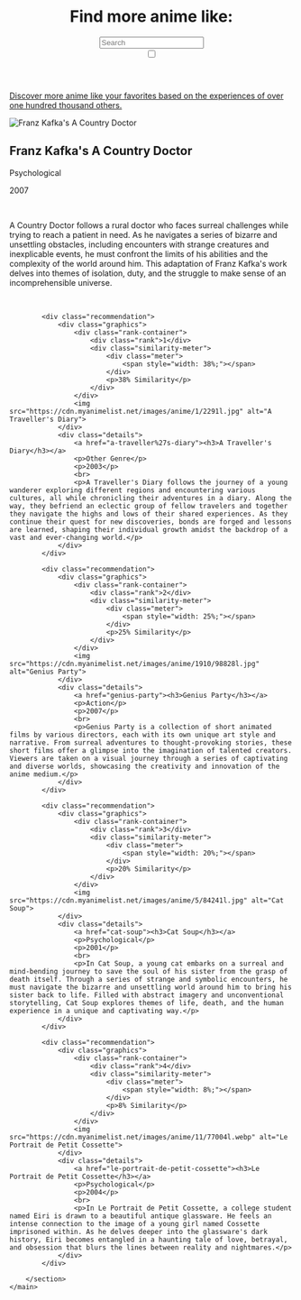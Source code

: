 
<!DOCTYPE html>
<html lang="en">
<head>
    <meta charset="UTF-8">
    <meta name="viewport" content="width=device-width, initial-scale=1.0">
    <title>More Anime Like Franz Kafka's A Country Doctor</title>
    <link href="https://fonts.googleapis.com/css2?family=Nunito:wght@400;700&display=swap" rel="stylesheet">
    <script src="https://d3js.org/d3.v7.min.js"></script>
    <link rel="stylesheet" href="https://cdnjs.cloudflare.com/ajax/libs/font-awesome/5.15.4/css/all.min.css">
    <link id="stylesheet" rel="stylesheet" href="page.css">
    <link rel="icon" href="../favicon.png" type="image/png">
    <script src="https://cdn.jsdelivr.net/npm/chart.js"></script>
    <script src="https://cdn.jsdelivr.net/npm/chartjs-plugin-datalabels"></script>
    <script src="page.js"></script>
</head>
<body>
    <header>
        <script>const number = "3326";</script>
        <a href="../index" class="home-icon"><i class="fas fa-home"></i></a>
        <a href="javascript:void(0);" class="home-icon", id="randomPageLink"><i class="fas fa-random"></i></a>
        <div class="header-content">
            <h1>Find more anime like: </h1>
            <div class="search-container">
                <input type="text" id="searchBox" class="searchBox" placeholder="Search">
                <div id="autocomplete-list" class="autocomplete-items"></div>
            </div>
        </div>
        <label class="switch">
            <input type="checkbox" id="themeToggle">
            <span class="slider round"></span>
        </label>
    </header>
    <p id="tagline"><a href="../about">Discover more anime like your favorites based on the experiences of over one hundred thousand others.</a></p>
    <div class="black-bar"></div>
    <main>
        <section id="main-anime">
            <div class="anime-details">
                <img src="https://cdn.myanimelist.net/images/anime/5/5344l.webp" alt="Franz Kafka's A Country Doctor">
                <div>
                    <h2 id="title">Franz Kafka's A Country Doctor</h2>
                    <p>Psychological</p>
                    <p>2007</p>
                    <br>
                    <p>A Country Doctor follows a rural doctor who faces surreal challenges while trying to reach a patient in need. As he navigates a series of bizarre and unsettling obstacles, including encounters with strange creatures and inexplicable events, he must confront the limits of his abilities and the complexity of the world around him. This adaptation of Franz Kafka's work delves into themes of isolation, duty, and the struggle to make sense of an incomprehensible universe.</p>
                </div>
            </div>
            <canvas id="myPolarAreaChart" width="40px" height="40px"></canvas>
        </section>
        <br>
        <section id="recommendations">

            <div class="recommendation">
                <div class="graphics">
                    <div class="rank-container">
                        <div class="rank">1</div>
                        <div class="similarity-meter">
                            <div class="meter">
                                <span style="width: 38%;"></span>
                            </div>
                            <p>38% Similarity</p>
                        </div>
                    </div>
                    <img src="https://cdn.myanimelist.net/images/anime/1/2291l.jpg" alt="A Traveller's Diary">
                </div>
                <div class="details">
                    <a href="a-traveller%27s-diary"><h3>A Traveller's Diary</h3></a>
                    <p>Other Genre</p>
                    <p>2003</p>
                    <br>
                    <p>A Traveller's Diary follows the journey of a young wanderer exploring different regions and encountering various cultures, all while chronicling their adventures in a diary. Along the way, they befriend an eclectic group of fellow travelers and together they navigate the highs and lows of their shared experiences. As they continue their quest for new discoveries, bonds are forged and lessons are learned, shaping their individual growth amidst the backdrop of a vast and ever-changing world.</p>
                </div>
            </div>

            <div class="recommendation">
                <div class="graphics">
                    <div class="rank-container">
                        <div class="rank">2</div>
                        <div class="similarity-meter">
                            <div class="meter">
                                <span style="width: 25%;"></span>
                            </div>
                            <p>25% Similarity</p>
                        </div>
                    </div>
                    <img src="https://cdn.myanimelist.net/images/anime/1910/98828l.jpg" alt="Genius Party">
                </div>
                <div class="details">
                    <a href="genius-party"><h3>Genius Party</h3></a>
                    <p>Action</p>
                    <p>2007</p>
                    <br>
                    <p>Genius Party is a collection of short animated films by various directors, each with its own unique art style and narrative. From surreal adventures to thought-provoking stories, these short films offer a glimpse into the imagination of talented creators. Viewers are taken on a visual journey through a series of captivating and diverse worlds, showcasing the creativity and innovation of the anime medium.</p>
                </div>
            </div>

            <div class="recommendation">
                <div class="graphics">
                    <div class="rank-container">
                        <div class="rank">3</div>
                        <div class="similarity-meter">
                            <div class="meter">
                                <span style="width: 20%;"></span>
                            </div>
                            <p>20% Similarity</p>
                        </div>
                    </div>
                    <img src="https://cdn.myanimelist.net/images/anime/5/84241l.jpg" alt="Cat Soup">
                </div>
                <div class="details">
                    <a href="cat-soup"><h3>Cat Soup</h3></a>
                    <p>Psychological</p>
                    <p>2001</p>
                    <br>
                    <p>In Cat Soup, a young cat embarks on a surreal and mind-bending journey to save the soul of his sister from the grasp of death itself. Through a series of strange and symbolic encounters, he must navigate the bizarre and unsettling world around him to bring his sister back to life. Filled with abstract imagery and unconventional storytelling, Cat Soup explores themes of life, death, and the human experience in a unique and captivating way.</p>
                </div>
            </div>

            <div class="recommendation">
                <div class="graphics">
                    <div class="rank-container">
                        <div class="rank">4</div>
                        <div class="similarity-meter">
                            <div class="meter">
                                <span style="width: 8%;"></span>
                            </div>
                            <p>8% Similarity</p>
                        </div>
                    </div>
                    <img src="https://cdn.myanimelist.net/images/anime/11/77004l.webp" alt="Le Portrait de Petit Cossette">
                </div>
                <div class="details">
                    <a href="le-portrait-de-petit-cossette"><h3>Le Portrait de Petit Cossette</h3></a>
                    <p>Psychological</p>
                    <p>2004</p>
                    <br>
                    <p>In Le Portrait de Petit Cossette, a college student named Eiri is drawn to a beautiful antique glassware. He feels an intense connection to the image of a young girl named Cossette imprisoned within. As he delves deeper into the glassware's dark history, Eiri becomes entangled in a haunting tale of love, betrayal, and obsession that blurs the lines between reality and nightmares.</p>
                </div>
            </div>

        </section>
    </main>
</body>
</html>
